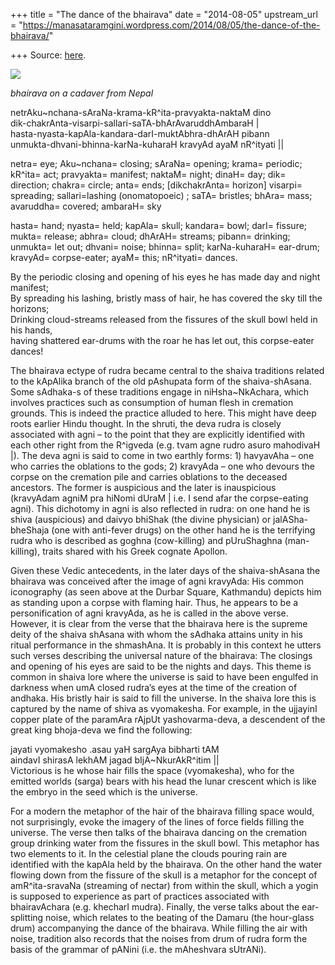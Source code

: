 +++
title = "The dance of the bhairava"
date = "2014-08-05"
upstream_url = "https://manasataramgini.wordpress.com/2014/08/05/the-dance-of-the-bhairava/"

+++
Source: [here](https://manasataramgini.wordpress.com/2014/08/05/the-dance-of-the-bhairava/).

[![](https://lh6.googleusercontent.com/-A-QkUzDQ3ds/U906IaaTHFI/AAAAAAAADDA/Gk3E9H-pZzg/s800/bhairava5_nepAl.jpg)](https://picasaweb.google.com/lh/photo/-i9BPOuTEhZROufrZf684NMTjNZETYmyPJy0liipFm0?feat=embedwebsite)

*bhairava on a cadaver from Nepal*

netrAku\~nchana-sAraNa-krama-kR^ita-pravyakta-naktaM dino  
dik-chakrAnta-visarpi-sallari-saTA-bhArAvaruddhAmbaraH \|  
hasta-nyasta-kapAla-kandara-darI-muktAbhra-dhArAH pibann  
unmukta-dhvani-bhinna-karNa-kuharaH kravyAd ayaM nR^ityati \|\|

netra= eye; Aku\~nchana= closing; sAraNa= opening; krama= periodic; kR^ita= act; pravyakta= manifest; naktaM= night; dinaH= day; dik= direction; chakra= circle; anta= ends; \[dikchakrAnta= horizon\] visarpi= spreading; sallari=lashing (onomatopoeic) ; saTA= bristles; bhAra= mass; avaruddha= covered; ambaraH= sky

hasta= hand; nyasta= held; kapAla= skull; kandara= bowl; darI= fissure; mukta= release; abhra= cloud; dhArAH= streams; pibann= drinking; unmukta= let out; dhvani= noise; bhinna= split; karNa-kuharaH= ear-drum; kravyAd= corpse-eater; ayaM= this; nR^ityati= dances.

By the periodic closing and opening of his eyes he has made day and night manifest;  
By spreading his lashing, bristly mass of hair, he has covered the sky till the horizons;  
Drinking cloud-streams released from the fissures of the skull bowl held in his hands,  
having shattered ear-drums with the roar he has let out, this corpse-eater dances!

The bhairava ectype of rudra became central to the shaiva traditions related to the kApAlika branch of the old pAshupata form of the shaiva-shAsana. Some sAdhaka-s of these traditions engage in niHsha\~NkAchara, which involves practices such as consumption of human flesh in cremation grounds. This is indeed the practice alluded to here. This might have deep roots earlier Hindu thought. In the shruti, the deva rudra is closely associated with agni – to the point that they are explicitly identified with each other right from the R^igveda (e.g. tvam agne rudro asuro mahodivaH \|). The deva agni is said to come in two earthly forms: 1) havyavAha – one who carries the oblations to the gods; 2) kravyAda – one who devours the corpse on the cremation pile and carries oblations to the deceased ancestors. The former is auspicious and the later is inauspicious (kravyAdam agniM pra hiNomi dUraM \| i.e. I send afar the corpse-eating agni). This dichotomy in agni is also reflected in rudra: on one hand he is shiva (auspicious) and daivyo bhiShak (the divine physician) or jalASha-bheShaja (one with anti-fever drugs) on the other hand he is the terrifying rudra who is described as goghna (cow-killing) and pUruShaghna (man-killing), traits shared with his Greek cognate Apollon.

Given these Vedic antecedents, in the later days of the shaiva-shAsana the bhairava was conceived after the image of agni kravyAda: His common iconography (as seen above at the Durbar Square, Kathmandu) depicts him as standing upon a corpse with flaming hair. Thus, he appears to be a personification of agni kravyAda, as he is called in the above verse. However, it is clear from the verse that the bhairava here is the supreme deity of the shaiva shAsana with whom the sAdhaka attains unity in his ritual performance in the shmashAna. It is probably in this context he utters such verses describing the universal nature of the bhairava: The closings and opening of his eyes are said to be the nights and days. This theme is common in shaiva lore where the universe is said to have been engulfed in darkness when umA closed rudra’s eyes at the time of the creation of andhaka. His bristly hair is said to fill the universe. In the shaiva lore this is captured by the name of shiva as vyomakesha. For example, in the ujjayinI copper plate of the paramAra rAjpUt yashovarma-deva, a descendent of the great king bhoja-deva we find the following:

jayati vyomakesho .asau yaH sargAya bibharti tAM  
aindavI shirasA lekhAM jagad bIjA\~NkurAkR^itim \|\|  
Victorious is he whose hair fills the space (vyomakesha), who for the emitted worlds (sarga) bears with his head the lunar crescent which is like the embryo in the seed which is the universe.

For a modern the metaphor of the hair of the bhairava filling space would, not surprisingly, evoke the imagery of the lines of force fields filling the universe. The verse then talks of the bhairava dancing on the cremation group drinking water from the fissures in the skull bowl. This metaphor has two elements to it. In the celestial plane the clouds pouring rain are identified with the kapAla held by the bhairava. On the other hand the water flowing down from the fissure of the skull is a metaphor for the concept of amR^ita-sravaNa (streaming of nectar) from within the skull, which a yogin is supposed to experience as part of practices associated with bhairavAchara (e.g. khecharI mudra). Finally, the verse talks about the ear-splitting noise, which relates to the beating of the Damaru (the hour-glass drum) accompanying the dance of the bhairava. While filling the air with noise, tradition also records that the noises from drum of rudra form the basis of the grammar of pANini (i.e. the mAheshvara sUtrANi).

